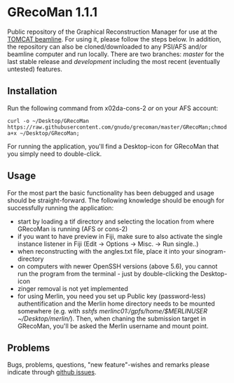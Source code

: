 GRecoMan 1.1.1
========

Public repository of the Graphical Reconstruction Manager for use at the [TOMCAT beamline](http://www.psi.ch/sls/tomcat/). For using it, please follow the steps below. In addition, the repository can also be cloned/downloaded to any PSI/AFS and/or beamline computer and run locally. There are two branches: *master* for the last stable release and *development* including the most recent (eventually untested) features.

## Installation
Run the following command from x02da-cons-2 *or* on your AFS account:

```
curl -o ~/Desktop/GRecoMan https://raw.githubusercontent.com/gnudo/grecoman/master/GRecoMan;chmod a+x ~/Desktop/GRecoMan;
```

For running the application, you'll find a Desktop-icon for GRecoMan that you simply need to double-click.

## Usage

For the most part the basic functionality has been debugged and usage should be straight-forward. The following knowledge should be enough for successfully running the application:

* start by loading a tif directory and selecting the location from where GRecoMan is running (AFS or cons-2)
* if you want to have preview in Fiji, make sure to also activate the single instance listener in Fiji (Edit -> Options -> Misc. -> Run single..)
* when reconstructing with the angles.txt file, place it into your sinogram-directory
* on computers with newer OpenSSH versions (above 5.6), you cannot run the program from the terminal - just by double-clicking the Desktop-icon
* zinger removal is not yet implemented
* for using Merlin, you need you set up Public key (password-less) authentification and the Merlin home directory needs to be mounted somewhere (e.g. with *sshfs merlinc01:/gpfs/home/$MERLINUSER ~/Desktop/merlin/*). Then, when chaning the submission target in GRecoMan, you'll be asked the Merlin username and mount point.

## Problems

Bugs, problems, questions, "new feature"-wishes and remarks please indicate through [github issues](https://github.com/gnudo/grecoman/issues).
